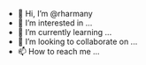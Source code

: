 - 👋 Hi, I’m @rharmany
- 👀 I’m interested in ...
- 🌱 I’m currently learning ...
- 💞️ I’m looking to collaborate on ...
- 📫 How to reach me ...

<!---
rharmany/rharmany is a ✨ special ✨ repository because its `README.md` (this file) appears on your GitHub profile.
You can click the Preview link to take a look at your changes.
--->
